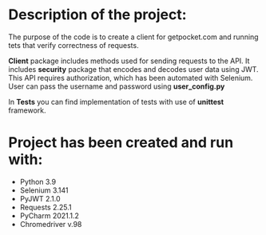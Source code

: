 # Description of the project:

The purpose of the code is to create a client for getpocket.com and running tets that verify correctness of requests.

**Client** package includes methods used for sending requests to the API.
It includes **security** package that encodes and decodes user data using JWT.
This API requires authorization, which has been automated with Selenium. 
User can pass the username and password using **user_config.py**

In **Tests** you can find implementation of tests with use of **unittest** framework.

# Project has been created and run with:

- Python 3.9
- Selenium 3.141
- PyJWT 2.1.0
- Requests 2.25.1
- PyCharm 2021.1.2
- Chromedriver v.98
